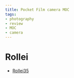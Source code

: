 ```yaml
---
title: Pocket Film camera MOC
tags:
- photography
- review
- MOC
- camera
---
```


# Rollei

* [Rollei35](photography/cameras_Research/Pocket_film/Rollei_35.md)